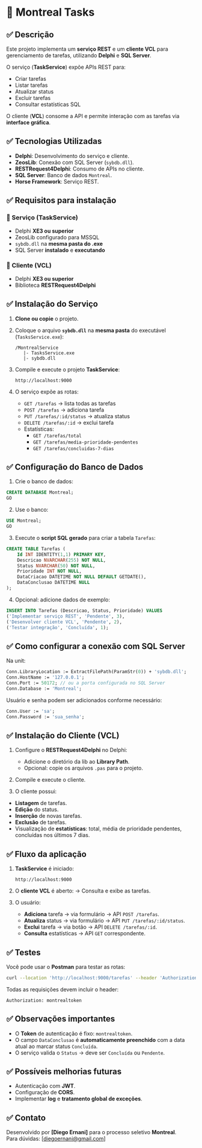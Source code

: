
# 📝 Montreal Tasks 

## ✅ Descrição

Este projeto implementa um **serviço REST** e um **cliente VCL** para gerenciamento de tarefas, utilizando **Delphi** e **SQL Server**.

O serviço (**TaskService**) expõe APIs REST para:
- Criar tarefas
- Listar tarefas
- Atualizar status
- Excluir tarefas
- Consultar estatísticas SQL

O cliente (**VCL**) consome a API e permite interação com as tarefas via **interface gráfica**.

## ✅ Tecnologias Utilizadas

- **Delphi**: Desenvolvimento do serviço e cliente.
- **ZeosLib**: Conexão com SQL Server (`sybdb.dll`).
- **RESTRequest4Delphi**: Consumo de APIs no cliente.
- **SQL Server**: Banco de dados `Montreal`.
- **Horse Framework**: Serviço REST.

## ✅ Requisitos para instalação

### 🔹 Serviço (TaskService)
- Delphi **XE3 ou superior**
- ZeosLib configurado para MSSQL
- `sybdb.dll` na **mesma pasta do .exe**
- SQL Server **instalado** e **executando**

### 🔹 Cliente (VCL)
- Delphi **XE3 ou superior**
- Biblioteca **RESTRequest4Delphi**

## ✅ Instalação do Serviço

1. **Clone ou copie** o projeto.
2. Coloque o arquivo **`sybdb.dll`** na **mesma pasta** do executável (`TasksService.exe`):
   ```
   /MontrealService
      |- TasksService.exe
      |- sybdb.dll
   ```
3. Compile e execute o projeto **TaskService**:
   ```
   http://localhost:9000
   ```

4. O serviço expõe as rotas:
   - `GET /tarefas` → lista todas as tarefas
   - `POST /tarefas` → adiciona tarefa
   - `PUT /tarefas/:id/status` → atualiza status
   - `DELETE /tarefas/:id` → exclui tarefa
   - Estatísticas:
     - `GET /tarefas/total`
     - `GET /tarefas/media-prioridade-pendentes`
     - `GET /tarefas/concluidas-7-dias`

## ✅ Configuração do Banco de Dados

1. Crie o banco de dados:

```sql
CREATE DATABASE Montreal;
GO
```

2. Use o banco:

```sql
USE Montreal;
GO
```

3. Execute o **script SQL gerado** para criar a tabela `Tarefas`:

```sql
CREATE TABLE Tarefas (
    Id INT IDENTITY(1,1) PRIMARY KEY,
    Descricao NVARCHAR(255) NOT NULL,
    Status NVARCHAR(50) NOT NULL,
    Prioridade INT NOT NULL,
    DataCriacao DATETIME NOT NULL DEFAULT GETDATE(),
    DataConclusao DATETIME NULL
);
```

4. Opcional: adicione dados de exemplo:

```sql
INSERT INTO Tarefas (Descricao, Status, Prioridade) VALUES
('Implementar serviço REST', 'Pendente', 3),
('Desenvolver cliente VCL', 'Pendente', 2),
('Testar integração', 'Concluída', 1);
```

## ✅ Como configurar a conexão com SQL Server

Na unit:

```pascal
Conn.LibraryLocation := ExtractFilePath(ParamStr(0)) + 'sybdb.dll';
Conn.HostName := '127.0.0.1';
Conn.Port := 50172; // ou a porta configurada no SQL Server
Conn.Database := 'Montreal';
```

Usuário e senha podem ser adicionados conforme necessário:

```pascal
Conn.User := 'sa';
Conn.Password := 'sua_senha';
```

## ✅ Instalação do Cliente (VCL)

1. Configure o **RESTRequest4Delphi** no Delphi:
   - Adicione o diretório da lib ao **Library Path**.
   - Opcional: copie os arquivos `.pas` para o projeto.

2. Compile e execute o cliente.

3. O cliente possui:
- **Listagem** de tarefas.
- **Edição** do status.
- **Inserção** de novas tarefas.
- **Exclusão** de tarefas.
- Visualização de **estatísticas**: total, média de prioridade pendentes, concluídas nos últimos 7 dias.

## ✅ Fluxo da aplicação

1. **TaskService** é iniciado:
   ```
   http://localhost:9000
   ```

2. O **cliente VCL** é aberto:
   → Consulta e exibe as tarefas.

3. O usuário:
   - **Adiciona** tarefa → via formulário → API `POST /tarefas`.
   - **Atualiza** status → via formulário → API `PUT /tarefas/:id/status`.
   - **Exclui** tarefa → via botão → API `DELETE /tarefas/:id`.
   - **Consulta** estatísticas → API `GET` correspondente.

## ✅ Testes

Você pode usar o **Postman** para testar as rotas:

```bash
curl --location 'http://localhost:9000/tarefas' --header 'Authorization: montrealtoken'
```

Todas as requisições devem incluir o header:

```
Authorization: montrealtoken
```

## ✅ Observações importantes

- O **Token** de autenticação é fixo: `montrealtoken`.
- O campo `DataConclusao` é **automaticamente preenchido** com a data atual ao marcar status `Concluída`.
- O serviço valida o `Status` → deve ser `Concluída` ou `Pendente`.

## ✅ Possíveis melhorias futuras

- Autenticação com **JWT**.
- Configuração de **CORS**.
- Implementar **log** e **tratamento global de exceções**.

## ✅ Contato

Desenvolvido por **[Diego Ernani]** para o processo seletivo **Montreal**.  
Para dúvidas: [diegoernani@gmail.com]
